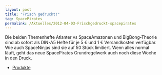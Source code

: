 ```yaml
---
layout: post
title: "Frisch gedruckt!"
tag: SpacePirates
permalink: /Aktuelles/2012-04-03-Frischgedruckt-spacepirates
---
```


Die beiden Themenhefte Atlanter vs SpaceAmazonen und BigBong-Theorie sind ab sofort als DIN-A5 Hefte für je 5 &euro; und 1 &euro; Versandkosten verfügbar. Wie auch SpaceNinjas sind sie auf 50 Stück limitiert. Wenn alles normal läuft, geht das neue SpacePirates Grundregelwerk auch noch diese Woche in den Druck.

- [Produkte](https://spacepirates.jcgames.de/Publikationen/)
